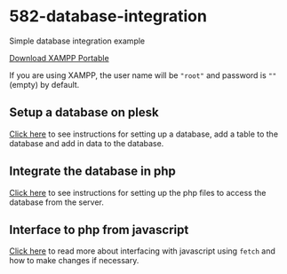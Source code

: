 # 582-database-integration

Simple database integration example

[Download XAMPP Portable](https://www.apachefriends.org/)

If you are using XAMPP, the user name will be `"root"` and password is `""` (empty) by default.

## Setup a database on plesk

[Click here](SETUP.md) to see instructions for setting up a database, add a table to the database and add in data to the database.

## Integrate the database in php

[Click here](INTEGRATE.md) to see instructions for setting up the php files to access the database from the server.

## Interface to php from javascript

[Click here](INTERFACE.md) to read more about interfacing with javascript using `fetch` and how to make changes if necessary.
